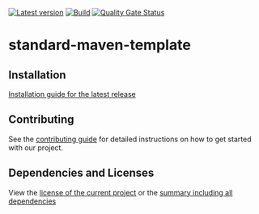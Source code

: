 [![Latest version](https://img.shields.io/maven-central/v/net.litetex/standard-maven-template?logo=apache%20maven)](https://mvnrepository.com/artifact/net.litetex/standard-maven-template)
[![Build](https://img.shields.io/github/actions/workflow/status/litetex-oss/standard-maven-template/checkBuild.yml?branch=develop)](https://github.com/litetex-oss/standard-maven-template/actions/workflows/checkBuild.yml?query=branch%3Adevelop)
[![Quality Gate Status](https://sonarcloud.io/api/project_badges/measure?project=litetex-oss_standard-maven-template&metric=alert_status)](https://sonarcloud.io/dashboard?id=litetex-oss_standard-maven-template)

# standard-maven-template


## Installation
[Installation guide for the latest release](https://github.com/litetex-oss/standard-maven-template/releases/latest#Installation)


## Contributing
See the [contributing guide](./CONTRIBUTING.md) for detailed instructions on how to get started with our project.

## Dependencies and Licenses
View the [license of the current project](LICENSE) or the [summary including all dependencies](https://litetex-oss.github.io/standard-maven-template/dependencies/)
